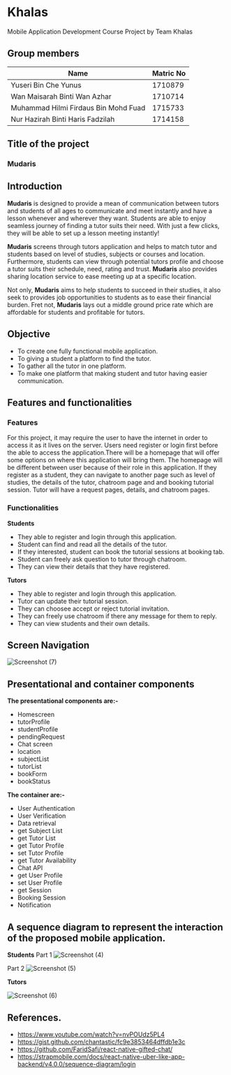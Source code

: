 # Khalas
Mobile Application Development Course Project by Team Khalas

## Group members
Name | Matric No
-----|----------
Yuseri Bin Che Yunus | 1710879
Wan Maisarah Binti Wan Azhar | 1710714
Muhammad Hilmi Firdaus Bin Mohd Fuad | 1715733
Nur Hazirah Binti Haris Fadzilah | 1714158

## Title of the project
### Mudaris ###

## Introduction

**Mudaris** is designed to provide a mean of communication between tutors and students of all ages to communicate and meet instantly and have a lesson whenever and wherever they want. Students are able to enjoy seamless journey of finding a tutor suits their need. With just a few clicks, they will be able to set up a lesson meeting instantly!

**Mudaris** screens through tutors application and helps to match tutor and students based on level of studies, subjects or courses and location. Furthermore, students can view through potential tutors profile and choose a tutor suits their schedule, need, rating and trust. **Mudaris** also provides sharing location service to ease meeting up at a specific location. 

Not only, **Mudaris** aims to help students to succeed in their studies, it also seek to provides job opportunities to students as to ease their financial burden. Fret not, **Mudaris** lays out a middle ground price rate which are affordable for students and profitable for tutors.

## Objective 
* To create one fully functional mobile application.
* To giving a student a platform to find the tutor.
* To gather all the tutor in one platform.
* To make one platform that making student and tutor having easier communication.

## Features and functionalities

 ### Features ###
 
For this project, it may require the user to have the internet in order to access it as it lives on the server. Users need register or login first before the able to access the application.There will be a homepage that will offer some options on where this application will bring them. The homepage will be different between user because of their role in this application. If they register as a student, they can navigate to another page such as level of studies, the details of the tutor, chatroom page and and booking tutorial session. Tutor will have a request pages, details, and chatroom pages. 
 
 ### Functionalities ###
 
 **Students**
 * They able to register and login through this application.
 * Student can find and read all the details of the tutor.
 * If they interested, student can book the tutorial sessions at booking tab.
 * Student can freely ask question to tutor through chatroom. 
 * They can view their details that they have registered.
 
 **Tutors**
 * They able to register and login through this application.
 * Tutor can update their tutorial session.
 * They can choosee accept or reject tutorial invitation.
 * They can freely use chatroom if there any message for them to reply.  
 * They can view students and their own details.
 
 
## Screen Navigation
![Screenshot (7)](https://user-images.githubusercontent.com/61976768/87936927-5238a200-cac6-11ea-904c-ddac84f43c80.png)


## Presentational and container components
**The presentational components are:-**
- Homescreen
- tutorProfile
- studentProfile
- pendingRequest
- Chat screen
- location
- subjectList
- tutorList
- bookForm
- bookStatus

**The container are:-**
- User Authentication 
- User Verification
- Data retrieval
- get Subject List
- get Tutor List
- get Tutor Profile
- set Tutor Profile
- get Tutor Availability 
- Chat API
- get User Profile
- set User Profile
- get Session
- Booking Session
- Notification

## A sequence diagram to represent the interaction of the proposed mobile application.

**Students**
Part 1 
![Screenshot (4)](https://user-images.githubusercontent.com/61976768/87898717-905fa280-ca81-11ea-832a-6a045ddce685.png)

Part 2
![Screenshot (5)](https://user-images.githubusercontent.com/61976768/87898842-e7fe0e00-ca81-11ea-95c4-b286a18d2082.png)


**Tutors**

![Screenshot (6)](https://user-images.githubusercontent.com/61976768/87898908-1e3b8d80-ca82-11ea-950b-ccd91fb02f1b.png)

## References.
- https://www.youtube.com/watch?v=nvPOUdz5PL4
- https://gist.github.com/chantastic/fc9e3853464dffdb1e3c
- https://github.com/FaridSafi/react-native-gifted-chat/
- https://strapmobile.com/docs/react-native-uber-like-app-backend/v4.0.0/sequence-diagram/login
